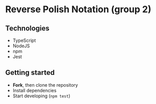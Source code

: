 # Reverse Polish Notation (group 2)
## Technologies
- TypeScript
- NodeJS
- npm
- Jest

## Getting started
- **Fork**, then clone the repository
- Install dependencies
- Start developing (`npm test`)
